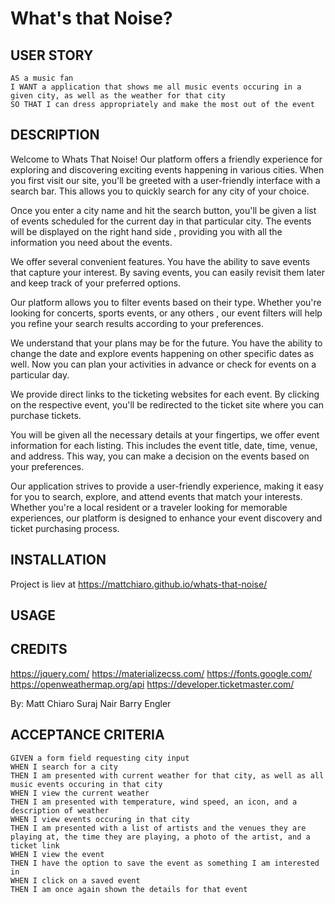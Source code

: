 # What's that Noise?

## USER STORY

``` 
AS a music fan
I WANT a application that shows me all music events occuring in a given city, as well as the weather for that city
SO THAT I can dress appropriately and make the most out of the event
 ```


## DESCRIPTION
Welcome to Whats That Noise! Our platform offers a friendly experience for exploring and discovering exciting events happening in various cities. When you first visit our site, you'll be greeted with a user-friendly interface with a search bar. This allows you to quickly search for any city of your choice.

Once you enter a city name and hit the search button, you'll be given a list of events scheduled for the current day in that particular city. The events will be displayed on the right hand side , providing you with all the information you need about the events.

We offer several convenient features. You have the ability to save events that capture your interest. By saving events, you can easily revisit them later and keep track of your preferred options.

Our platform allows you to filter events based on their type. Whether you're looking for concerts, sports events, or any others , our event filters will help you refine your search results according to your preferences.

We understand that your plans may be for the future. You have the ability to change the date and explore events happening on other specific dates as well. Now you can plan your activities in advance or check for events on a particular day.

We provide direct links to the ticketing websites for each event. By clicking on the respective event, you'll be redirected to the ticket site where you can purchase tickets.

You will be given all the necessary details at your fingertips, we offer event information for each listing. This includes the event title, date, time, venue, and address. This way, you can make a decision on the events based on your preferences.

Our application strives to provide a user-friendly experience, making it easy for you to search, explore, and attend events that match your interests. Whether you're a local resident or a traveler looking for memorable experiences, our platform is designed to enhance your event discovery and ticket purchasing process.

## INSTALLATION 
Project is liev at https://mattchiaro.github.io/whats-that-noise/

## USAGE


## CREDITS
https://jquery.com/
https://materializecss.com/
https://fonts.google.com/
https://openweathermap.org/api
https://developer.ticketmaster.com/

By: 
Matt Chiaro
Suraj Nair
Barry Engler


## ACCEPTANCE CRITERIA
```
GIVEN a form field requesting city input
WHEN I search for a city
THEN I am presented with current weather for that city, as well as all music events occuring in that city
WHEN I view the current weather
THEN I am presented with temperature, wind speed, an icon, and a description of weather
WHEN I view events occuring in that city
THEN I am presented with a list of artists and the venues they are playing at, the time they are playing, a photo of the artist, and a ticket link
WHEN I view the event
THEN I have the option to save the event as something I am interested in
WHEN I click on a saved event
THEN I am once again shown the details for that event 
